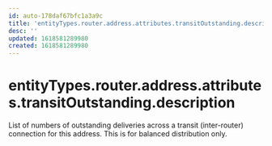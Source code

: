```yaml
---
id: auto-178daf67bfc1a3a9c
title: 'entityTypes.router.address.attributes.transitOutstanding.description'
desc: ''
updated: 1618581289980
created: 1618581289980
---
```

# entityTypes.router.address.attributes.transitOutstanding.description

List of numbers of outstanding deliveries across a transit (inter-router) connection for this address.  This is for balanced distribution only.